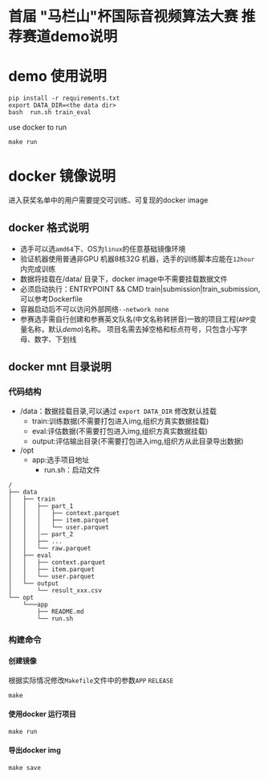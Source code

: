# 首届 "马栏山"杯国际音视频算法大赛 推荐赛道demo说明

# demo 使用说明

```
pip install -r requirements.txt
export DATA_DIR=<the data dir>
bash  run.sh train_eval
```

use docker to run
```
make run
```

# docker 镜像说明

进入获奖名单中的用户需要提交可训练、可复现的docker image

## docker 格式说明

* 选手可以选`amd64`下、OS为`linux`的任意基础镜像环境
* 验证机器使用普通非GPU 机器8核32G 机器，选手的训练脚本应能在`12hour`内完成训练
* 数据将挂载在/data/ 目录下，docker image中不需要挂载数据文件
* 必须启动执行：ENTRYPOINT && CMD train|submission|train_submission, 可以参考Dockerfile
* 容器启动后不可以访问外部网络`--network none`
* 参赛选手需自行创建和参赛英文队名(中文名称转拼音)一致的项目工程(`APP`变量名称，默认*demo*)名称。 项目名需去掉空格和标点符号，只包含小写字母、数字、下划线

## docker mnt 目录说明

### 代码结构
* /data：数据挂载目录,可以通过 `export DATA_DIR` 修改默认挂载
    - train:训练数据(不需要打包进入img,组织方真实数据挂载)
    - eval:评估数据(不需要打包进入img,组织方真实数据挂载)
    - output:评估输出目录(不需要打包进入img,组织方从此目录导出数据)
* /opt
    - app:选手项目地址
      - run.sh：启动文件

```
/
├── data
│   ├── train
│   │   ├── part_1
│   │   │   ├── context.parquet
│   │   │   ├── item.parquet
│   │   │   └── user.parquet
│   │   │── part_2
│   │   ├── ...
│   │   └── raw.parquet
│   ├── eval
│   │   ├── context.parquet
│   │   ├── item.parquet
│   │   └── user.parquet
│   └── output
│       └── result_xxx.csv
└── opt
    └───app
        ├── README.md
        └── run.sh 
```

### 构建命令
#### 创建镜像
根据实际情况修改`Makefile`文件中的参数`APP` `RELEASE`
```
make 
```
#### 使用docker 运行项目
```
make run
```
#### 导出docker img
```
make save
```
